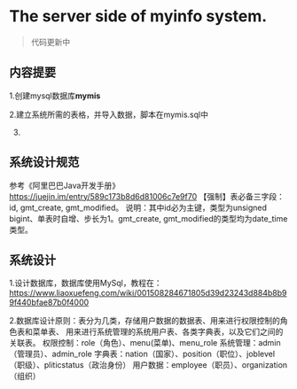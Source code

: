 # The server side of myinfo system.

>代码更新中

## 内容提要
1.创建mysql数据库**mymis**

2.建立系统所需的表格，并导入数据，脚本在mymis.sql中

3.

## 系统设计规范
参考《阿里巴巴Java开发手册》https://juejin.im/entry/589c173b8d6d81006c7e9f70
【强制】表必备三字段：id, gmt_create, gmt_modified。 说明：其中id必为主键，类型为unsigned bigint、单表时自增、步长为1。gmt_create, gmt_modified的类型均为date_time类型。

## 系统设计
1.设计数据库，数据库使用MySql，教程在：
https://www.liaoxuefeng.com/wiki/001508284671805d39d23243d884b8b99f440bfae87b0f4000

2.数据库设计原则：表分为几类，存储用户数据的数据表、用来进行权限控制的角色表和菜单表、
用来进行系统管理的系统用户表、各类字典表，以及它们之间的关联表。
权限控制：role（角色）、menu(菜单)、menu_role
系统管理：admin（管理员）、admin_role
字典表：nation（国家）、position（职位）、joblevel（职级）、pliticstatus（政治身份）
用户数据：employee（职员）、organization（组织）






